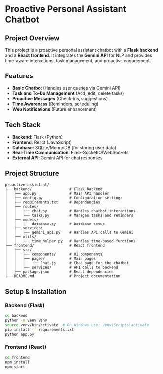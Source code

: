 # Proactive Personal Assistant Chatbot

## Project Overview

This project is a proactive personal assistant chatbot with a **Flask backend** and a **React frontend**. It integrates the **Gemini API** for NLP and provides time-aware interactions, task management, and proactive engagement.

## Features

- **Basic Chatbot** (Handles user queries via Gemini API)
- **Task and To-Do Management** (Add, edit, delete tasks)
- **Proactive Messages** (Check-ins, suggestions)
- **Time Awareness** (Reminders, scheduling)
- **Web Notifications** (Future enhancement)

## Tech Stack

- **Backend**: Flask (Python)
- **Frontend**: React (JavaScript)
- **Database**: SQLite/MongoDB (for storing user data)
- **Real-Time Communication**: Flask-SocketIO/WebSockets
- **External API**: Gemini API for chat responses

## Project Structure

```
proactive-assistant/
├── backend/                 # Flask backend
│   ├── app.py               # Main API handler
│   ├── config.py            # Configuration settings
│   ├── requirements.txt     # Dependencies
│   ├── routes/
│   │   ├── chat.py          # Handles chatbot interactions
│   │   ├── tasks.py         # Manages tasks and reminders
│   ├── models/
│   │   ├── database.py      # Database setup
│   ├── services/
│   │   ├── gemini_api.py    # Handles API calls to Gemini
│   ├── utils/
│   │   ├── time_helper.py   # Handles time-based functions
├── frontend/                # React frontend
│   ├── src/
│   │   ├── components/      # UI components
│   │   ├── pages/           # Main pages
│   │   │   ├── Chat.js      # Chat page for the chatbot
│   │   ├── services/        # API calls to backend
│   ├── package.json         # React dependencies
├── README.md                # Project documentation

```

## Setup & Installation

### Backend (Flask)

```sh
cd backend
python -m venv venv
source venv/bin/activate  # On Windows use: venv\Scripts\activate
pip install -r requirements.txt
python app.py
```

### Frontend (React)

```sh
cd frontend
npm install
npm start
```